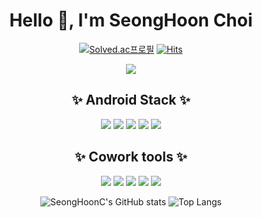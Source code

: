 <!--
**SeongHoonC/SeongHoonC** is a ✨ _special_ ✨ repository because its `README.md` (this file) appears on your GitHub profile.

Here are some ideas to get you started:
-->

<div align="center">
 
 # Hello 👋, I'm SeongHoon Choi 
   
 [![Solved.ac프로필](http://mazassumnida.wtf/api/mini/generate_badge?boj=vrexpert2302)](https://solved.ac/vrexpert2302)
 [![Hits](https://hits.seeyoufarm.com/api/count/incr/badge.svg?url=https://github.com/SeongHoonC&count_bg=%2321B573&title_bg=%23A5CD39&icon=android.svg&icon_color=%23E7E7E7&title=hits&edge_flat=false)](https://hits.seeyoufarm.com)
 
 <img src="https://gifdb.com/images/high/zootopia-nick-and-judy-fast-selfie-5zfd7ouw7ud9yov4.webp"/>
 
  <br/>

 ## ✨ Android Stack ✨
 
<div>
   <img src="https://img.shields.io/badge/Android%20Studio-3DDC84.svg?style=flat-square&logo=android-studio&logoColor=white"/>
<!--   <img src="https://img.shields.io/badge/JetPack-4285F4?style=flat-square&logo=Jetpack Compose&logoColor=white"> -->
   <img src="https://img.shields.io/badge/Kotlin-0095D5?style=flat-square&logo=Kotlin&logoColor=white"/>
   <img src="https://img.shields.io/badge/Java-0094F5?style=flat-square&logo=OpenJDK&logoColor=white"/>
   <img src="https://img.shields.io/badge/Firebase-FFCA28?style=flat-square&logo=Firebase&logoColor=white"/>
   <img src="https://img.shields.io/badge/IntelliJ%20IDEA-000000?style=flat-square&logo=IntelliJ-IDEA&logoColor=white"/>
 <br/>
</div>

## ✨ Cowork tools ✨

<div>
<img src="https://img.shields.io/badge/GitHub-181717?style=flat-square&logo=GitHub&logoColor=white"/>
 <img src="https://img.shields.io/badge/Notion-%23000000.svg?style=flat-square&logo=notion&logoColor=white"/>
 <img src="https://img.shields.io/badge/Figma-F24E1E?style=flat-square&logo=Figma&logoColor=white"/>
<!-- <img src="https://img.shields.io/badge/Postman-FF6C37?style=flat-square&logo=Postman&logoColor=white"/> -->
<img src="https://img.shields.io/badge/Starbucks-006241?style=flat-square&logo=Starbucks&logoColor=black"/>
 <img src="https://img.shields.io/badge/Burger%20King-D62300?style=flat-square&logo=Burger-King&logoColor=white"/><br/>
 
</div>
 
![SeongHoonC's GitHub stats](https://github-readme-stats.vercel.app/api?username=SeongHoonC&show_icons=true&theme=tokyonight)
![Top Langs](https://github-readme-stats.vercel.app/api/top-langs/?username=SeongHoonC&layout=compact&theme=tokyonight)
</div>

